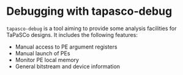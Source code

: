 Debugging with tapasco-debug
============================

`tapasco-debug` is a tool aiming to provide some analysis facilities for 
TaPaSCo designs. It includes the following features:

  * Manual access to PE argument registers
  * Manual launch of PEs
  * Monitor PE local memory
  * General bitstream and device information

